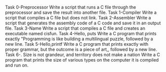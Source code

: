 Task 0-Preprocessor Write a script that runs a C file through the preprocessor and save the result into another file.
Task 1-Compiler Write a script that compiles a C file but does not link.
Task 2-Assembler Write a script that generates the assembly code of a C code and save it in an output file.
Task 3-Name Write a script that compiles a C file and creates an executable named cisfun.
Task 4-Hello, puts Write a C program that prints exactly "Programming is like building a multilingual puzzle, followed by a new line.
Task 5-Hello,printf Write a C program that prints exactly with proper grammar, but the outcome is a piece of art,, followed by a new line.
Task 6-. Size is not grandeur, and territory does not make a nation Write a C program that prints the size of various types on the computer it is compiled and run on.

